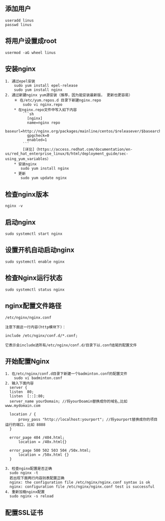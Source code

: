 ## 添加用户
    useradd linus
    passwd linus
## 将用户设置成root
    usermod -aG wheel linus
## 安装nginx
    1. 通过epel安装
        sudo yum install epel-release
        sudo yum install nginx
    2. 通过新建nginx yum源安装（推荐，因为能安装最新版， 更新也更容易）
        ＊ 在/etc/yum.repos.d 目录下新建nginx.repo
            sudo vi nginx.repo
        * 在nginx.repo文件中写入如下内容
            ```sh
              [nginx]
              name=nginx repo
              baseurl=http://nginx.org/packages/mainline/centos/$releasever/$basearch/
              gpgcheck=0
              enabled=1
            ```
            [详见]（https://access.redhat.com/documentation/en-us/red_hat_enterprise_linux/6/html/deployment_guide/sec-using_yum_variables）
        * 安装nginx
           sudo yum install nginx
        * 更新
           sudo yum update nginx
## 检查nginx版本
    nginx -v
## 启动nginx
    sudo systemctl start nginx
## 设置开机自动启动nginx
    sudo systemctl enable nginx
## 检查Nginx运行状态
    sudo systemctl status nginx
## nginx配置文件路径
    /etc/nginx/nginx.conf

    注意下面这一行内容(http模块下)：

    include /etc/nginx/conf.d/*.conf;

    它表示会include进所有/etc/nginx/conf.d/目录下以.conf结尾的配置文件
## 开始配置Nginx
    1. 在/etc/nginx/conf.d目录下新建一个badminton.conf的配置文件
        sudo vi badminton.conf
    2. 输入下面内容
      server {
      listen  80;
      listen  [::]:80;
      server_name yourDomain; //将yourDoamin替换成你的域名,比如 www.mydomain.com

      location / {
          proxy_pass "http://localhost:yourport"; //将yourport替换成你的项目运行的端口，比如 8888
      }

      error_page 404 /404.html;
          location = /40x.html{}

      error_page 500 502 503 504 /50x.html;
          location = /50x.html {}
      }

    3. 检查nginx配置是否正确
      sudo nginx -t
      若出现下面两行内容则表配置正确
      nginx: the configuration file /etc/nginx/nginx.conf syntax is ok
      nginx: configuration file /etc/nginx/nginx.conf test is successful
    4. 重新加载nginx配置
      sudo nginx -s reload
## 配置SSL证书
